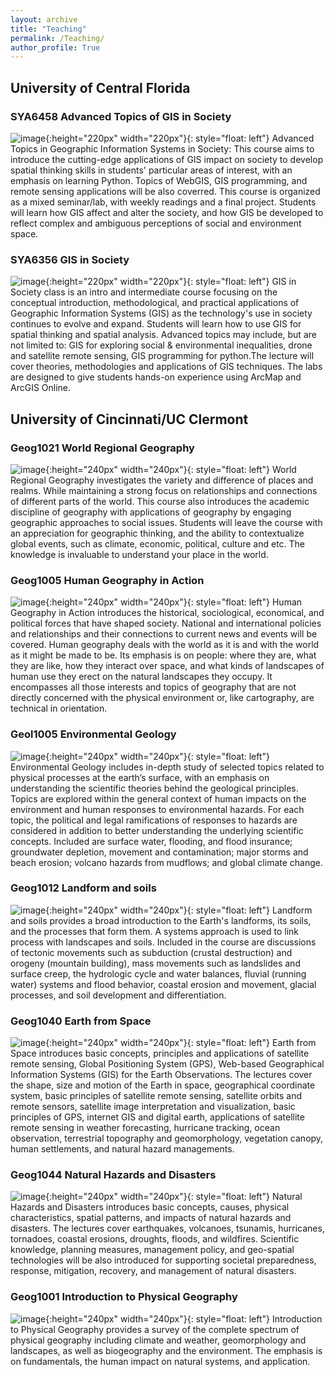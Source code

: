 ```yaml
---
layout: archive
title: "Teaching"
permalink: /Teaching/
author_profile: True
---
```


## University of Central Florida

### SYA6458 Advanced Topics of GIS in Society
![image](/images/gisinsociety.png){:height="220px" width="220px"}{: style="float: left"}
Advanced Topics in Geographic Information Systems in Society: This course aims to introduce the cutting-edge applications of GIS impact on society to develop spatial thinking skills in students' particular areas of interest, with an emphasis on learning Python. Topics of WebGIS, GIS programming, and remote sensing applications will be also coverred. This course is organized as a mixed seminar/lab, with weekly readings and a final project. Students will learn how GIS affect and alter the society, and how GIS be developed to reflect complex and ambiguous perceptions of social and environment space. 

### SYA6356 GIS in Society 
![image](/images/gis.png){:height="220px" width="220px"}{: style="float: left"}
GIS in Society class is an intro and intermediate course focusing on the conceptual introduction, methodological, and practical applications of Geographic Information Systems (GIS) as the technology's use in society continues to evolve and expand. Students will learn how to use GIS for spatial thinking and spatial analysis. Advanced topics may include, but are not limited to: GIS for exploring social & environmental inequalities, drone and satellite remote sensing, GIS programming for python.The lecture will cover theories, methodologies and applications of GIS techniques. The labs are designed to give students hands-on experience using ArcMap and ArcGIS Online.

## University of Cincinnati/UC Clermont 

### Geog1021 World Regional Geography 
![image](/images/worldgeography.jpg){:height="240px" width="240px"}{: style="float: left"}
World Regional Geography investigates the variety and difference of places and realms. While maintaining a strong focus on relationships and connections of different parts of the world. This course also introduces the academic discipline of geography with applications of geography by engaging geographic approaches to social issues. Students will leave the course with an appreciation for geographic thinking, and the ability to contextualize global events, such as climate, economic, political, culture and etc. The knowledge is invaluable to understand your place in the world.                                                                                                                          

### Geog1005 Human Geography in Action 
![image](/images/humangeography.jpg){:height="240px" width="240px"}{: style="float: left"}
Human Geography in Action introduces the historical, sociological, economical, and political forces that have shaped society. National and international policies and relationships and their connections to current news and events will be covered. Human geography deals with the world as it is and with the world as it might be made to be. Its emphasis is on people: where they are, what they are like, how they interact over space, and what kinds of landscapes of human use they erect on the natural landscapes they occupy. It encompasses all those interests and topics of geography that are not directly concerned with the physical environment or, like cartography, are technical in orientation.


### Geol1005 Environmental Geology
![image](/images/Geology.jpg){:height="240px" width="240px"}{: style="float: left"}
Environmental Geology includes in-depth study of selected topics related to physical processes at the earth’s surface, with an emphasis on understanding the scientific theories behind the geological principles. Topics are explored within the general context of human impacts on the environment and human responses to environmental hazards. For each topic, the political and legal ramifications of responses to hazards are considered in addition to better understanding the underlying scientific concepts. Included are surface water, flooding, and flood insurance; groundwater depletion, movement and contamination; major storms and beach erosion; volcano hazards from mudflows; and global climate change.                 

### Geog1012 Landform and soils 
![image](/images/landsoil.png){:height="240px" width="240px"}{: style="float: left"} Landform and soils provides a broad introduction to the Earth's landforms, its soils, and the processes that form them. A systems approach is used to link process with landscapes and soils. Included in the course are discussions of tectonic movements such as subduction (crustal destruction) and orogeny (mountain building), mass movements such as landslides and surface creep, the hydrologic cycle and water balances, fluvial (running water) systems and flood behavior, coastal erosion and movement, glacial processes, and soil development and differentiation.                                                                                                                                                      
### Geog1040 Earth from Space 
![image](/images/Earthfromspace.jpg){:height="240px" width="240px"}{: style="float: left"}  Earth from Space introduces basic concepts, principles and applications of satellite remote sensing, Global Positioning System (GPS), Web-based Geographical Information Systems (GIS) for the Earth Observations. The lectures cover the shape, size and motion of the Earth in space, geographical coordinate system, basic principles of satellite remote sensing, satellite orbits and remote sensors, satellite image interpretation and visualization, basic principles of GPS, internet GIS and digital earth, applications of satellite remote sensing in weather forecasting, hurricane tracking, ocean observation, terrestrial topography and geomorphology, vegetation canopy, human settlements, and natural hazard managements.                                                                                                    


### Geog1044 Natural Hazards and Disasters
![image](/images/naturehazard.jpg){:height="240px" width="240px"}{: style="float: left"} Natural Hazards and Disasters introduces basic concepts, causes, physical characteristics, spatial patterns, and impacts of natural hazards and disasters. The lectures cover earthquakes, volcanoes, tsunamis, hurricanes, tornadoes, coastal erosions, droughts, floods, and wildfires. Scientific knowledge, planning measures, management policy, and geo-spatial technologies will be also introduced for supporting societal preparedness, response, mitigation, recovery, and management of natural disasters.                                                                                                                                                                                      


### Geog1001 Introduction to Physical Geography 
![image](/images/phisicalgeography.jpg){:height="240px" width="240px"}{: style="float: left"}  Introduction to Physical Geography provides a survey of the complete spectrum of physical geography including climate and weather, geomorphology and landscapes, as well as biogeography and the environment. The emphasis is on fundamentals, the human impact on natural systems, and application.                                                                                                                                                                                      
